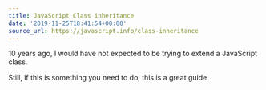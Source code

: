 ```yaml
---
title: JavaScript Class inheritance
date: '2019-11-25T18:41:54+00:00'
source_url: https://javascript.info/class-inheritance
---
```

10 years ago, I would have not expected to be trying to extend a JavaScript class.

Still, if this is something you need to do, this is a great guide.
